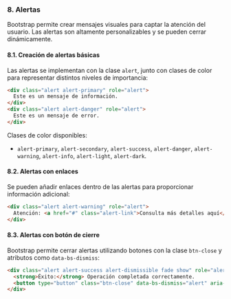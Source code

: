 ### 8. Alertas

Bootstrap permite crear mensajes visuales para captar la atención del usuario. Las alertas son altamente personalizables y se pueden cerrar dinámicamente.

#### **8.1. Creación de alertas básicas**
Las alertas se implementan con la clase `alert`, junto con clases de color para representar distintos niveles de importancia:
```html
<div class="alert alert-primary" role="alert">
  Este es un mensaje de información.
</div>
<div class="alert alert-danger" role="alert">
  Este es un mensaje de error.
</div>
```

Clases de color disponibles:
- `alert-primary`, `alert-secondary`, `alert-success`, `alert-danger`, `alert-warning`, `alert-info`, `alert-light`, `alert-dark`.

#### **8.2. Alertas con enlaces**
Se pueden añadir enlaces dentro de las alertas para proporcionar información adicional:
```html
<div class="alert alert-warning" role="alert">
  Atención: <a href="#" class="alert-link">Consulta más detalles aquí</a>.
</div>
```

#### **8.3. Alertas con botón de cierre**
Bootstrap permite cerrar alertas utilizando botones con la clase `btn-close` y atributos como `data-bs-dismiss`:
```html
<div class="alert alert-success alert-dismissible fade show" role="alert">
  <strong>Éxito:</strong> Operación completada correctamente.
  <button type="button" class="btn-close" data-bs-dismiss="alert" aria-label="Cerrar"></button>
</div>
```

